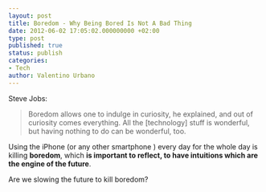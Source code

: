 ```yaml
---
layout: post
title: Boredom - Why Being Bored Is Not A Bad Thing
date: 2012-06-02 17:05:02.000000000 +02:00
type: post
published: true
status: publish
categories:
- Tech
author: Valentino Urbano
---
```


Steve Jobs:

> Boredom allows one to indulge in curiosity, he explained, and out of curiosity comes everything. All the [technology] stuff is wonderful, but having nothing to do can be wonderful, too.

Using the iPhone (or any other smartphone ) every day for the whole day is killing **boredom**, which **is important to reflect, to have intuitions which are the engine of the future**.

Are we slowing the future to kill boredom?